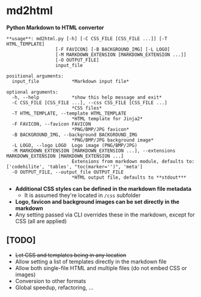 # md2html
**Python Markdown to HTML convertor**

```
**usage**: md2html.py [-h] [-C CSS_FILE [CSS_FILE ...]] [-T HTML_TEMPLATE]
                  [-F FAVICON] [-B BACKGROUND_IMG] [-L LOGO]
                  [-M MARKDOWN_EXTENSION [MARKDOWN_EXTENSION ...]]
                  [-O OUTPUT_FILE]
                  input_file

positional arguments:
  input_file            *Markdown input file*

optional arguments:
  -h, --help            *show this help message and exit*
  -C CSS_FILE [CSS_FILE ...], --css CSS_FILE [CSS_FILE ...]
                        *CSS files*
  -T HTML_TEMPLATE, --template HTML_TEMPLATE
                        *HTML template for Jinja2*
  -F FAVICON, --favicon FAVICON
                        *PNG/BMP/JPG favicon*
  -B BACKGROUND_IMG, --background BACKGROUND_IMG
                        *PNG/BMP/JPG background image*
  -L LOGO, --logo LOGO  Logo image (PNG/BMP/JPG)
  -M MARKDOWN_EXTENSION [MARKDOWN_EXTENSION ...], --extensions MARKDOWN_EXTENSION [MARKDOWN_EXTENSION ...]
                        Extensions from markdown module, defaults to: ['codehilite', 'tables', "toc(marker='')", 'meta']
  -O OUTPUT_FILE, --output_file OUTPUT_FILE
                        *HTML output file, defaults to **stdout***
```

- **Additional CSS styles can be defined in the markdown file metadata**
    - It is assumed they're located in `/css` subfolder
- **Logo, favicon and background images can be set directly in the markdown**
- Any setting passed via CLI overrides these in the markdown, except for CSS (all are applied)


## [TODO]

* ~~Let CSS and templates being in any location~~
* Allow setting a list of templates directly in the markdown file
* Allow both single-file HTML and multiple files (do not embed CSS or images)
* Conversion to other formats
* Global speedup, refactoring, ...